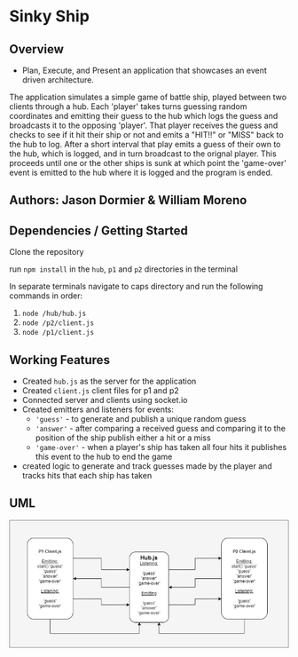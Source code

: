 # Sinky Ship

## Overview

- Plan, Execute, and Present an application that showcases an event driven architecture.

The application simulates a simple game of battle ship, played between two clients through a hub. Each 'player' takes turns guessing random coordinates and emitting their guess to the hub which logs the guess and broadcasts it to the opposing 'player'. That player receives the guess and checks to see if it hit their ship or not and emits a "HIT!!" or "MISS" back to the hub to log. After a short interval that play emits a guess of their own to the hub, which is logged, and in turn broadcast to the orignal player. This proceeds until one or the other ships is sunk at which point the 'game-over' event is emitted to the hub where it is logged and the program is ended.

## Authors: Jason Dormier & William Moreno

## Dependencies / Getting Started

Clone the repository

run `npm install` in the `hub`, `p1` and `p2` directories in the terminal

In separate terminals navigate to caps directory and run the following commands in order:

1. `node /hub/hub.js`
1. `node /p2/client.js`
1. `node /p1/client.js`

## Working Features

- Created `hub.js` as the server for the application
- Created `client.js` client files for p1 and p2 
- Connected server and clients using socket.io
- Created emitters and listeners for events:
  - `'guess'` - to generate and publish a unique random guess
  - `'answer'` - after comparing a received guess and comparing it to the position of the ship publish either a hit or a miss
  - `'game-over'` - when a player's ship has taken all four hits it publishes this event to the hub to end the game
- created logic to generate and track guesses made by the player and tracks hits that each ship has taken

## UML

![UML Diagram](./assets/sinky-ship-uml.jpg)

